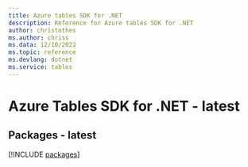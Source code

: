```yaml
---
title: Azure tables SDK for .NET
description: Reference for Azure tables SDK for .NET
author: christothes
ms.author: chriss
ms.data: 12/10/2022
ms.topic: reference
ms.devlang: dotnet
ms.service: tables
---
```

# Azure Tables SDK for .NET - latest
## Packages - latest
[!INCLUDE [packages](tables-index.md)]